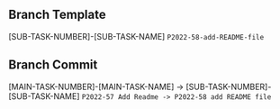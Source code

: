 ## Branch Template
[SUB-TASK-NUMBER]-[SUB-TASK-NAME]
`P2022-58-add-README-file`

## Branch Commit
[MAIN-TASK-NUMBER]-[MAIN-TASK-NAME] -> [SUB-TASK-NUMBER]-[SUB-TASK-NAME]
`P2022-57 Add Readme -> P2022-58 add README file`